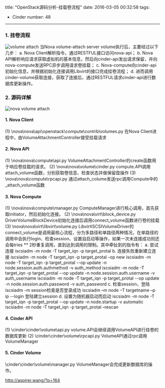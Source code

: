 title: "OpenStack源码分析-挂载卷流程"
date: 2016-03-05 00:32:58
tags:
  - Cinder
number: 48
---

### 1. 挂卷流程

![volume attach](https://cloud.githubusercontent.com/assets/1736354/13493796/5a1fda3a-e17b-11e5-98be-2bca8a26e0bb.png)
    当Nova volume-attach server volume执行后，主要经过以下几步：
a.  Nova Client解析指令，通过RESTFUL接口访问nova-api；
b.  Nova API解析响应请求获取虚拟机的基本信息，然后向cinder-api发出请求保留，并向nova-compute发送RPC异步调用请求卷挂载；
c.  Nova-compute向cinder-api初始化信息，并根据初始化连接调用Libvirt的接口完成挂卷流程；
d.  进而调用cinder-volume获取连接，获取了连接后，通过RESTFUL请求cinder-api进行数据库更新操作。

<!--more-->
### 2. 源码详解

![nova volume attach](https://cloud.githubusercontent.com/assets/1736354/13482134/b76e1680-e125-11e5-80d6-1e0f925fca48.png)
#### 1. Nova Client

(1) \nova\nova\api\openstack\compute\contrib\volumes.py
在Nova Client进程中，由VolumeAttachmentController接受挂载请求
#### 2. Nova API

(1) \nova\nova\compute\api.py
VolumeAttachmentController的create函数用于响应卷挂载的请求。
(2) \nova\nova\volume\cinder.py
compute.API调用attach_volume函数，分别获取卷信息、检查状态并做保留盘操作
(3) \nova\nova\compute\rpcapi.py
通过attach_colume发送rpc调用Compute中的_attach_volume函数
#### 3. Nova Compute

(1) \nova\nova\compute\manager.py
ComputeManager进行核心调用，首先获取initiator，然后初始化连接。
(2) \nova\nova\virt\block_device.py
DriverVolumeBlockDevice初始化连接后调用connect_volume函数进行卷的挂载
(3) \nova\nova\virt\libvirt\volume.py
LibvirtISCSIVolumeDriver的connect_volume是调用最核心流程，分为多路径和单路径两种情况，在单路径的调用中会执行login、检查session、设置自启动等操作，如果一次未连接成功则还会每tries *\* 2秒重复调用，直到达到调用的限制。其中牵扯到的指令有：
a. 尝试连接
iscsiadm -m node -T target_iqn -p target_protal
b. 连接失败重新建立连接
iscsiadm -m node -T target_iqn -p target_protal -op new
iscsiadm -m node -T target_iqn -p target_protal --op update -n node.session.auth.authmethod -v auth_method
iscsiadm -m node -T target_iqn -p target_protal --op update -n node.session.auth.username -v auth_username
iscsiadm -m node -T target_iqn -p target_protal --op update -n node.session.auth.password -v auth_password
c. 检查session，登陆
iscsiadm -m session检查是否登录成功
iscsiadm –m node –T targetname –p ip --login 登陆建立session
d. 设置为随机器启动而启动
iscsiadm -m node -T target_iqn -p target_protal --op update -n node.startup -v automatic
iscsiadm -m node -T target_iqn -p target_protal –rescan
#### 4. Cinder API

(1) \cinder\cinder\volume\api.py
volume.API会继续调用VolumeAPI进行挂卷的数据库更新
(2) \cinder\cinder\volume\rpcapi.py
VolumeAPI通过rpc调用VolumeManager
#### 5. Cinder Volume

\cinder\cinder\volume\manager.py
VolumeManager会完成更新数据库的操作。

http://aspirer.wang/?p=164
